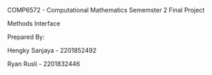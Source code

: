 COMP6572 - Computational Mathematics Sememster 2 Final Project

Methods Interface

Prepared By:

Hengky Sanjaya - 2201852492 

Ryan Rusli - 2201832446


